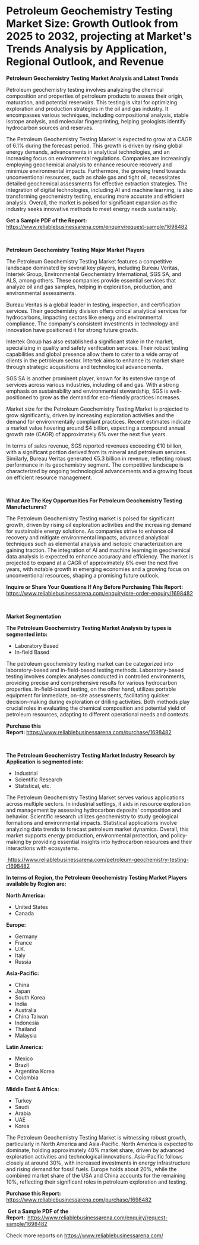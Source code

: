 <p><h1>Petroleum Geochemistry Testing Market Size: Growth Outlook from 2025 to 2032, projecting at Market's Trends Analysis by Application, Regional Outlook, and Revenue</h1></p><p><strong>Petroleum Geochemistry Testing Market Analysis and Latest Trends</strong></p>
<p><p>Petroleum geochemistry testing involves analyzing the chemical composition and properties of petroleum products to assess their origin, maturation, and potential reservoirs. This testing is vital for optimizing exploration and production strategies in the oil and gas industry. It encompasses various techniques, including compositional analysis, stable isotope analysis, and molecular fingerprinting, helping geologists identify hydrocarbon sources and reserves.</p><p>The Petroleum Geochemistry Testing Market is expected to grow at a CAGR of 6.1% during the forecast period. This growth is driven by rising global energy demands, advancements in analytical technologies, and an increasing focus on environmental regulations. Companies are increasingly employing geochemical analysis to enhance resource recovery and minimize environmental impacts. Furthermore, the growing trend towards unconventional resources, such as shale gas and tight oil, necessitates detailed geochemical assessments for effective extraction strategies. The integration of digital technologies, including AI and machine learning, is also transforming geochemistry testing, ensuring more accurate and efficient analysis. Overall, the market is poised for significant expansion as the industry seeks innovative methods to meet energy needs sustainably.</p></p>
<p><strong>Get a Sample PDF of the Report:&nbsp;</strong> <a href="https://www.reliablebusinessarena.com/enquiry/request-sample/1698482?utm_campaign=1841&utm_medium=2&utm_source=Github&utm_content=ia&utm_term=09012025&utm_id=petroleum-geochemistry-testing">https://www.reliablebusinessarena.com/enquiry/request-sample/1698482</a></p>
<p>&nbsp;</p>
<p><strong>Petroleum Geochemistry Testing Major Market Players</strong></p>
<p><p>The Petroleum Geochemistry Testing Market features a competitive landscape dominated by several key players, including Bureau Veritas, Intertek Group, Environmental Geochemistry International, SGS SA, and ALS, among others. These companies provide essential services that analyze oil and gas samples, helping in exploration, production, and environmental assessments.</p><p>Bureau Veritas is a global leader in testing, inspection, and certification services. Their geochemistry division offers critical analytical services for hydrocarbons, impacting sectors like energy and environmental compliance. The company's consistent investments in technology and innovation have positioned it for strong future growth.</p><p>Intertek Group has also established a significant stake in the market, specializing in quality and safety verification services. Their robust testing capabilities and global presence allow them to cater to a wide array of clients in the petroleum sector. Intertek aims to enhance its market share through strategic acquisitions and technological advancements.</p><p>SGS SA is another prominent player, known for its extensive range of services across various industries, including oil and gas. With a strong emphasis on sustainability and environmental stewardship, SGS is well-positioned to grow as the demand for eco-friendly practices increases.</p><p>Market size for the Petroleum Geochemistry Testing Market is projected to grow significantly, driven by increasing exploration activities and the demand for environmentally compliant practices. Recent estimates indicate a market value hovering around $4 billion, expecting a compound annual growth rate (CAGR) of approximately 6% over the next five years.</p><p>In terms of sales revenue, SGS reported revenues exceeding €10 billion, with a significant portion derived from its mineral and petroleum services. Similarly, Bureau Veritas generated €5.3 billion in revenue, reflecting robust performance in its geochemistry segment. The competitive landscape is characterized by ongoing technological advancements and a growing focus on efficient resource management.</p></p>
<p>&nbsp;</p>
<p><strong>What Are The Key Opportunities For Petroleum Geochemistry Testing Manufacturers?</strong></p>
<p><p>The Petroleum Geochemistry Testing market is poised for significant growth, driven by rising oil exploration activities and the increasing demand for sustainable energy solutions. As companies strive to enhance oil recovery and mitigate environmental impacts, advanced analytical techniques such as elemental analysis and isotopic characterization are gaining traction. The integration of AI and machine learning in geochemical data analysis is expected to enhance accuracy and efficiency. The market is projected to expand at a CAGR of approximately 6% over the next five years, with notable growth in emerging economies and a growing focus on unconventional resources, shaping a promising future outlook.</p></p>
<p><strong>Inquire or Share Your Questions If Any Before Purchasing This Report:</strong> <a href="https://www.reliablebusinessarena.com/enquiry/pre-order-enquiry/1698482?utm_campaign=1841&utm_medium=2&utm_source=Github&utm_content=ia&utm_term=09012025&utm_id=petroleum-geochemistry-testing">https://www.reliablebusinessarena.com/enquiry/pre-order-enquiry/1698482</a></p>
<p>&nbsp;</p>
<p><strong>Market Segmentation</strong></p>
<p><strong>The Petroleum Geochemistry Testing Market Analysis by types is segmented into:</strong></p>
<p><ul><li>Laboratory Based</li><li>In-field Based</li></ul></p>
<p><p>The petroleum geochemistry testing market can be categorized into laboratory-based and in-field-based testing methods. Laboratory-based testing involves complex analyses conducted in controlled environments, providing precise and comprehensive results for various hydrocarbon properties. In-field-based testing, on the other hand, utilizes portable equipment for immediate, on-site assessments, facilitating quicker decision-making during exploration or drilling activities. Both methods play crucial roles in evaluating the chemical composition and potential yield of petroleum resources, adapting to different operational needs and contexts.</p></p>
<p><strong>Purchase this Report:&nbsp;</strong><a href="https://www.reliablebusinessarena.com/purchase/1698482?utm_campaign=1841&utm_medium=2&utm_source=Github&utm_content=ia&utm_term=09012025&utm_id=petroleum-geochemistry-testing">https://www.reliablebusinessarena.com/purchase/1698482</a></p>
<p>&nbsp;</p>
<p><strong>The Petroleum Geochemistry Testing Market Industry Research by Application is segmented into:</strong></p>
<p><ul><li>Industrial</li><li>Scientific Research</li><li>Statistical, etc.</li></ul></p>
<p><p>The Petroleum Geochemistry Testing Market serves various applications across multiple sectors. In industrial settings, it aids in resource exploration and management by assessing hydrocarbon deposits' composition and behavior. Scientific research utilizes geochemistry to study geological formations and environmental impacts. Statistical applications involve analyzing data trends to forecast petroleum market dynamics. Overall, this market supports energy production, environmental protection, and policy-making by providing essential insights into hydrocarbon resources and their interactions with ecosystems.</p></p>
<p><a href="https://www.reliablebusinessarena.com/petroleum-geochemistry-testing-r1698482?utm_campaign=1841&utm_medium=2&utm_source=Github&utm_content=ia&utm_term=09012025&utm_id=petroleum-geochemistry-testing">&nbsp;https://www.reliablebusinessarena.com/petroleum-geochemistry-testing-r1698482</a></p>
<p><strong>In terms of Region, the Petroleum Geochemistry Testing Market Players available by Region are:</strong></p>
<p>
    <p> <strong> North America: </strong>
        <ul>
            <li>United States</li>
            <li>Canada</li>
        </ul>
        </p> 
    <p> <strong> Europe: </strong>
        <ul>
            <li>Germany</li>
            <li>France</li>
            <li>U.K.</li>
            <li>Italy</li>
            <li>Russia</li>
        </ul>
        </p> 
    <p> <strong> Asia-Pacific: </strong>
        <ul>
            <li>China</li>
            <li>Japan</li>
            <li>South Korea</li>
            <li>India</li>
            <li>Australia</li>
            <li>China Taiwan</li>
            <li>Indonesia</li>
            <li>Thailand</li>
            <li>Malaysia</li>
        </ul>
        </p> 
    <p> <strong> Latin America: </strong>
        <ul>
            <li>Mexico</li>
            <li>Brazil</li>
            <li>Argentina Korea</li>
            <li>Colombia</li>
        </ul>
        </p> 
    <p> <strong> Middle East & Africa: </strong>
        <ul>
            <li>Turkey</li>
            <li>Saudi</li>
            <li>Arabia</li>
            <li>UAE</li>
            <li>Korea</li>
        </ul>
    </p>
    </p>
<p><p>The Petroleum Geochemistry Testing Market is witnessing robust growth, particularly in North America and Asia-Pacific. North America is expected to dominate, holding approximately 40% market share, driven by advanced exploration activities and technological innovations. Asia-Pacific follows closely at around 30%, with increased investments in energy infrastructure and rising demand for fossil fuels. Europe holds about 20%, while the combined market share of the USA and China accounts for the remaining 10%, reflecting their significant roles in petroleum exploration and testing.</p></p>
<p><strong>Purchase this Report: </strong><a href="https://www.reliablebusinessarena.com/purchase/1698482?utm_campaign=1841&utm_medium=2&utm_source=Github&utm_content=ia&utm_term=09012025&utm_id=petroleum-geochemistry-testing">https://www.reliablebusinessarena.com/purchase/1698482</a></p>
<p>&nbsp;<strong>Get a Sample PDF of the Report:&nbsp;&nbsp;</strong><a href="https://www.reliablebusinessarena.com/enquiry/request-sample/1698482?utm_campaign=1841&utm_medium=2&utm_source=Github&utm_content=ia&utm_term=09012025&utm_id=petroleum-geochemistry-testing">https://www.reliablebusinessarena.com/enquiry/request-sample/1698482</a></p>
<p><strong></strong></p>
<p>Check more reports on <a href="https://www.reliablebusinessarena.com/?utm_campaign=1841&utm_medium=2&utm_source=Github&utm_content=ia&utm_term=09012025&utm_id=petroleum-geochemistry-testing">https://www.reliablebusinessarena.com/</a></p>